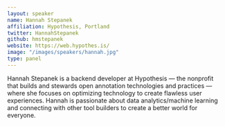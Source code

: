 ```yaml
---
layout: speaker
name: Hannah Stepanek
affiliation: Hypothesis, Portland
twitter: HannahStepanek
github: hmstepanek
website: https://web.hypothes.is/
image: "/images/speakers/hannah.jpg"
type: panel
---
```


Hannah Stepanek is a backend developer at Hypothesis — the nonprofit that builds and stewards open annotation technologies and practices — where she focuses on optimizing technology to create flawless user experiences. Hannah is passionate about data analytics/machine learning and connecting with other tool builders to create a better world for everyone.
